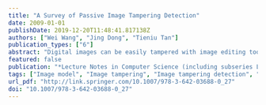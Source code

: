 ```yaml
---
title: "A Survey of Passive Image Tampering Detection"
date: 2009-01-01
publishDate: 2019-12-20T11:48:41.817138Z
authors: ["Wei Wang", "Jing Dong", "Tieniu Tan"]
publication_types: ["6"]
abstract: "Digital images can be easily tampered with image editing tools. The detection of tampering operations is of great importance. Passive digital image tampering detection aims at verifying the authenticity of digital images without any a prior knowledge on the original images. There are various methods proposed in this filed in recent years. In this paper, we present an overview of these methods in three levels, that is low level, middle level, and high level in semantic sense. The main ideas of the proposed approaches at each level are described in detail, and some comments are given. © 2009 Springer."
featured: false
publication: "*Lecture Notes in Computer Science (including subseries Lecture Notes in Artificial Intelligence and Lecture Notes in Bioinformatics)*"
tags: ["Image model", "Image tampering", "Image tampering detection", "Imaging process"]
url_pdf: "http://link.springer.com/10.1007/978-3-642-03688-0_27"
doi: "10.1007/978-3-642-03688-0_27"
---
```


